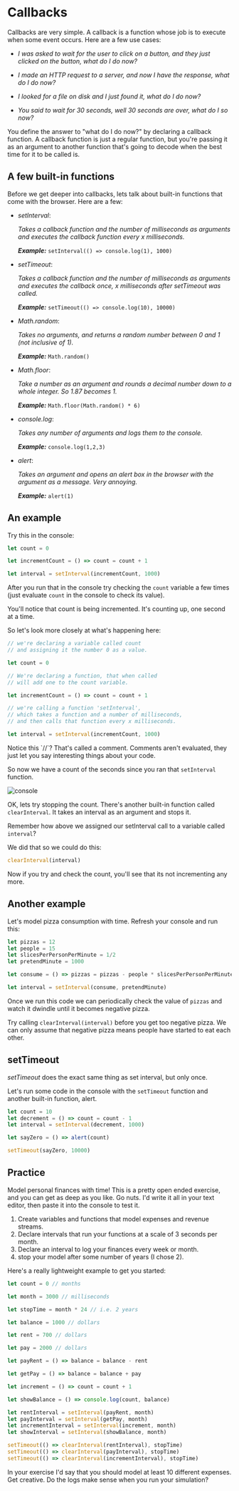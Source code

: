 # Callbacks

Callbacks are very simple. A callback is a function whose job is to execute when some event occurs. Here are a few use cases:

- _I was asked to wait for the user to click on a button, and they just clicked on the button, what do I do now?_

- _I made an HTTP request to a server, and now I have the response, what do I do now?_

- _I looked for a file on disk and I just found it, what do I do now?_

- _You said to wait for 30 seconds, well 30 seconds are over, what do I so now?_

You define the answer to "what do I do now?" by declaring a callback function. A callback function is just a regular function, but you're passing it as an argument to another function that's going to decode when the best time for it to be called is.

## A few built-in functions

Before we get deeper into callbacks, lets talk about built-in functions that come with the browser. Here are a few:

- _setInterval_:

    _Takes a callback function and the number of milliseconds as arguments and executes the callback function every x milliseconds._

    _**Example:**_ `setInterval(() => console.log(1), 1000)`

- _setTimeout_:

    _Takes a callback function and the number of milliseconds as arguments and executes the callback once, x milliseconds after setTimeout was called._

    _**Example:**_ `setTimeout(() => console.log(10), 10000)`

- _Math.random_:

    _Takes no arguments, and returns a random number between 0 and 1 (not inclusive of 1)._

    _**Example:**_ `Math.random()`

- _Math.floor_:

    _Take a number as an argument and rounds a decimal number down to a whole integer. So 1.87 becomes 1._

    _**Example:**_ `Math.floor(Math.random() * 6)`

- _console.log_:

    _Takes any number of arguments and logs them to the console._

    _**Example:**_ `console.log(1,2,3)`

- _alert_:

    _Takes an argument and opens an alert box in the browser with the argument as a message. Very annoying._

    _**Example:**_ `alert(1)`


## An example

Try this in the console:

```javascript
let count = 0

let incrementCount = () => count = count + 1

let interval = setInterval(incrementCount, 1000)
```

After you run that in the console try checking the `count` variable a few times (just evaluate `count` in the console to check its value).

You'll notice that count is being incremented. It's counting up, one second at a time.

So let's look more closely at what's happening here:

```javascript
// we're declaring a variable called count
// and assigning it the number 0 as a value.

let count = 0

// We're declaring a function, that when called
// will add one to the count variable.

let incrementCount = () => count = count + 1

// we're calling a function 'setInterval',
// which takes a function and a number of milliseconds,
// and then calls that function every x milliseconds.

let interval = setInterval(incrementCount, 1000)
```

<aside>
Notice this `//`? That's called a comment. Comments aren't evaluated, they just let you say interesting things about your code.
</aside>

So now we have a count of the seconds since you ran that `setInterval` function.

![console](/images/console-interval.png)

OK, lets try stopping the count. There's another built-in function called `clearInterval`. It takes an interval as an argument and stops it.

Remember how above we assigned our setInterval call to a variable called `interval`?

We did that so we could do this:

```javascript
clearInterval(interval)
```

Now if you try and check the count, you'll see that its not incrementing any more.

## Another example

Let's model pizza consumption with time. Refresh your console and run this:

```javascript
let pizzas = 12
let people = 15
let slicesPerPersonPerMinute = 1/2
let pretendMinute = 1000

let consume = () => pizzas = pizzas - people * slicesPerPersonPerMinute / 8

let interval = setInterval(consume, pretendMinute)
```

Once we run this code we can periodically check the value of `pizzas` and watch it dwindle until it becomes negative pizza.

Try calling `clearInterval(interval)` before you get too negative pizza. We can only assume that negative pizza means people have started to eat each other.

## setTimeout

_setTimeout_ does the exact same thing as set interval, but only once.

Let's run some code in the console with the `setTimeout` function and another built-in function, alert.

```javascript
let count = 10
let decrement = () => count = count - 1
let interval = setInterval(decrement, 1000)

let sayZero = () => alert(count)

setTimeout(sayZero, 10000)
```

## Practice

Model personal finances with time! This is a pretty open ended exercise, and you can get as deep as you like. Go nuts. I'd write it all in your text editor, then paste it into the console to test it.

1. Create variables and functions that model expenses and revenue streams.
2. Declare intervals that run your functions at a scale of 3 seconds per month.
3. Declare an interval to log your finances every week or month.
4. stop your model after some number of years (I chose 2).

Here's a really lightweight example to get you started:

```javascript
let count = 0 // months

let month = 3000 // milliseconds

let stopTime = month * 24 // i.e. 2 years

let balance = 1000 // dollars

let rent = 700 // dollars

let pay = 2000 // dollars

let payRent = () => balance = balance - rent

let getPay = () => balance = balance + pay

let increment = () => count = count + 1

let showBalance = () => console.log(count, balance)

let rentInterval = setInterval(payRent, month)
let payInterval = setInterval(getPay, month)
let incrementInterval = setInterval(increment, month)
let showInterval = setInterval(showBalance, month)

setTimeout(() => clearInterval(rentInterval), stopTime)
setTimeout(() => clearInterval(payInterval), stopTime)
setTimeout(() => clearInterval(incrementInterval), stopTime)
```

In your exercise I'd say that you should model at least 10 different expenses. Get creative. Do the logs make sense when you run your simulation?

